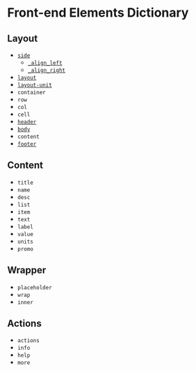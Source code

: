 # Front-end Elements Dictionary

## Layout
- [`side`](layout.html#L1)
  - [`_align_left`](layout.html#L2)
  - [`_align_right`](layout.html#L6)
- [`layout`](layout.html#L11)
- [`layout-unit`](layout.html#L12)
- `container`
- `row`
- `col`
- `cell`
- [`header`](layout2.html#L2)
- [`body`](layout2.html#L5)
- `content`
- [`footer`](layout2.html#L8)

## Content
- `title`
- `name`
- `desc`
- `list`
- `item`
- `text`
- `label`
- `value`
- `units`
- `promo`

## Wrapper
- `placeholder`
- `wrap`
- `inner`

## Actions
- `actions`
- `info`
- `help`
- `more`
